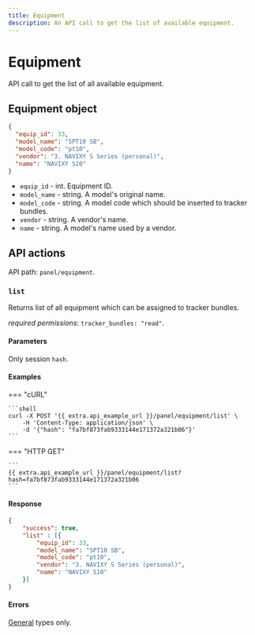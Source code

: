 ```yaml
---
title: Equipment
description: An API call to get the list of available equipment.
---
```


# Equipment

API call to get the list of all available equipment.


## Equipment object

```json
{
  "equip_id": 33, 
  "model_name": "SPT10 SB", 
  "model_code": "pt10",
  "vendor": "3. NAVIXY S Series (personal)",
  "name": "NAVIXY S10"
}
```

* `equip_id` - int. Equipment ID.
* `model_name` - string. A model's original name.
* `model_code` - string. A model code which should be inserted to tracker bundles.
* `vendor` - string. A vendor's name.
* `name` - string. A model's name used by a vendor.


## API actions

API path: `panel/equipment`.

### `list`

Returns list of all equipment which can be assigned to tracker bundles. 

*required permissions*: `tracker_bundles: "read"`.

#### Parameters

Only session `hash`.

#### Examples

=== "cURL"

    ```shell
    curl -X POST '{{ extra.api_example_url }}/panel/equipment/list' \
        -H 'Content-Type: application/json' \
        -d '{"hash": "fa7bf873fab9333144e171372a321b06"}'
    ```

=== "HTTP GET"

    ```
    {{ extra.api_example_url }}/panel/equipment/list?hash=fa7bf873fab9333144e171372a321b06
    ```

#### Response

```json
{
    "success": true,
    "list" : [{
        "equip_id": 33, 
        "model_name": "SPT10 SB", 
        "model_code": "pt10",
        "vendor": "3. NAVIXY S Series (personal)",
        "name": "NAVIXY S10"
    }] 
}
```

#### Errors

[General](../../backend-api/getting-started.md#error-codes) types only.